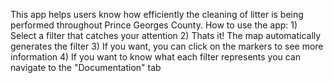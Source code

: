This app helps users know how efficiently the cleaning of litter is being performed throughout Prince Georges County.
How to use the app: 1) Select a filter that catches your attention
                    2) Thats it! The map automatically generates the filter
                    3) If you want, you can click on the markers to see more information
                    4) If you want to know what each filter represents you can navigate to the "Documentation" tab
